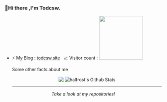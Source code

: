 ### 👋Hi there ,I'm Todcsw.
- ⚡ My Blog : [todcsw.site](http://todcsw.site)&nbsp;&nbsp;&nbsp;📈 Visitor count : <img src="https://profile-counter.glitch.me/Todcsw/count.svg" width="140"/>


   Some other facts about me
  <br>
  
  <p align="center">
  <img align="center" src="https://github-readme-stats.vercel.app/api/top-langs/?username=Todcsw&hide_langs_below=1&theme=default&line_height=27&layout=compact" />
  <img align="center" src="https://github-readme-stats.vercel.app/api?username=Todcsw&show_icons=true&count_private=true&include_all_commits=true&line_height=21" alt="halfrost's Github Stats" />
  </p>
  
  <hr>
<p align="center">
  <i>Take a look at my repositories!</i>
</p>
  
<!--
**Todcsw/Todcsw** is a ✨ _special_ ✨ repository because its `README.md` (this file) appears on your GitHub profile.

Here are some ideas to get you started:

- 🔭 I’m currently working on ...
- 🌱 I’m currently learning ...
- 👯 I’m looking to collaborate on ...
- 🤔 I’m looking for help with ...
- 💬 Ask me about ...
- 📫 How to reach me: ...
- 😄 Pronouns: ...
- ⚡ Fun fact: ...
-->
